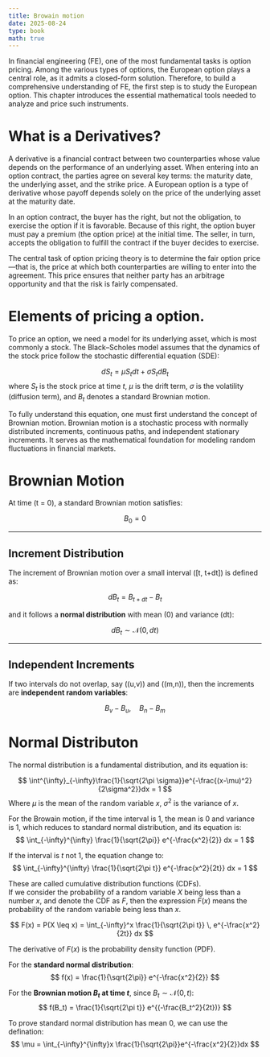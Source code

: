 ```yaml
---
title: Browain motion
date: 2025-08-24
type: book 
math: true
---
```


In financial engineering (FE), one of the most fundamental tasks is option pricing. Among the various types of options, the European option plays a central role, as it admits a closed-form solution. Therefore, to build a comprehensive understanding of FE, the first step is to study the European option. This chapter introduces the essential mathematical tools needed to analyze and price such instruments.

# What is a Derivatives?
A derivative is a financial contract between two counterparties whose value depends on the performance of an underlying asset. When entering into an option contract, the parties agree on several key terms: the maturity date, the underlying asset, and the strike price. A European option is a type of derivative whose payoff depends solely on the price of the underlying asset at the maturity date.

In an option contract, the buyer has the right, but not the obligation, to exercise the option if it is favorable. Because of this right, the option buyer must pay a premium (the option price) at the initial time. The seller, in turn, accepts the obligation to fulfill the contract if the buyer decides to exercise.

The central task of option pricing theory is to determine the fair option price—that is, the price at which both counterparties are willing to enter into the agreement. This price ensures that neither party has an arbitrage opportunity and that the risk is fairly compensated.

# Elements of pricing a option.

To price an option, we need a model for its underlying asset, which is most commonly a stock.
The Black–Scholes model assumes that the dynamics of the stock price follow the stochastic differential equation (SDE):

$$ dS_t = \mu S_t dt + \sigma S_t dB_t $$
where $S_t$ is the stock price at time $t$, $\mu$ is the drift term, $\sigma$ is the volatility (diffusion term), and $B_t$ denotes a standard Brownian motion.

To fully understand this equation, one must first understand the concept of Brownian motion.
Brownian motion is a stochastic process with normally distributed increments, continuous paths, and independent stationary increments. It serves as the mathematical foundation for modeling random fluctuations in financial markets.


# Brownian Motion

At time \(t = 0\), a standard Brownian motion satisfies:

$$
B_0 = 0
$$

---

## Increment Distribution

The increment of Brownian motion over a small interval \([t, t+dt]\) is defined as:

$$
dB_t = B_{t+dt} - B_t
$$

and it follows a **normal distribution** with mean \(0\) and variance \(dt\):

$$
dB_t \sim \mathcal{N}(0, dt)
$$

---

## Independent Increments

If two intervals do not overlap, say \((u,v)\) and \((m,n)\), then the increments are **independent random variables**:

$$
B_v - B_u, \quad B_n - B_m
$$

# Normal Distributon

The normal distribution is a fundamental distribution, and its equation is:

$$
\int^{\infty}_{-\infty}\frac{1}{\sqrt{2\pi \sigma}}e^{-\frac{(x-\mu)^2}{2\sigma^2}}dx = 1
$$
Where $\mu$ is the mean of the random variable $x$, $\sigma ^2$ is the variance of $x$.

For the Browain motion, if the time interval is 1, the mean is 0 and variance is 1, which reduces to standard normal distribution, and its equation is:
$$
\int_{-\infty}^{\infty} \frac{1}{\sqrt{2\pi}} e^{-\frac{x^2}{2}} dx = 1
$$

If the interval is $t$ not 1, the equation change to:
$$
\int_{-\infty}^{\infty} \frac{1}{\sqrt{2\pi t}} e^{-\frac{x^2}{2t}} dx = 1
$$

These are called cumulative distribution functions (CDFs).  
If we consider the probability of a random variable $X$ being less than a number $x$, and denote the CDF as $F$, then the expression $F(x)$ means the probability of the random variable being less than $x$.

$$
F(x) = P(X \leq x) = \int_{-\infty}^x \frac{1}{\sqrt{2\pi t}} \, e^{-\frac{x^2}{2t}}  dx
$$

The derivative of $F(x)$ is the probability density function (PDF).  

For the **standard normal distribution**:
$$
f(x) = \frac{1}{\sqrt{2\pi}} e^{-\frac{x^2}{2}}
$$

For the **Brownian motion $B_t$ at time $t$**, since $B_t \sim \mathcal{N}(0,t)$:
$$
f(B_t) = \frac{1}{\sqrt{2\pi t}} e^{(-\frac{B_t^2}{2t})}
$$

To prove standard normal distribution has mean  $0$, we can use the defination:
$$
\mu = \int_{-\infty}^{\infty}x \frac{1}{\sqrt{2\pi}}e^{-\frac{x^2}{2}}dx
$$
